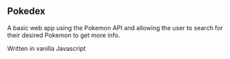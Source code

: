 ## Pokedex

A basic web app using the Pokemon API and allowing the user to search for their desired Pokemon to get more info.

Written in vanilla Javascript
